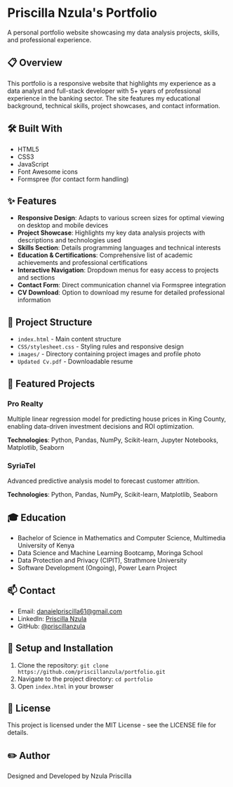 # Priscilla Nzula's Portfolio

A personal portfolio website showcasing my data analysis projects, skills, and professional experience.

## 📋 Overview

This portfolio is a responsive website that highlights my experience as a data analyst and full-stack developer with 5+ years of professional experience in the banking sector. The site features my educational background, technical skills, project showcases, and contact information.

## 🛠️ Built With

- HTML5
- CSS3
- JavaScript
- Font Awesome icons
- Formspree (for contact form handling)

## ✨ Features

- **Responsive Design**: Adapts to various screen sizes for optimal viewing on desktop and mobile devices
- **Project Showcase**: Highlights my key data analysis projects with descriptions and technologies used
- **Skills Section**: Details programming languages and technical interests
- **Education & Certifications**: Comprehensive list of academic achievements and professional certifications
- **Interactive Navigation**: Dropdown menus for easy access to projects and sections
- **Contact Form**: Direct communication channel via Formspree integration
- **CV Download**: Option to download my resume for detailed professional information

## 🧰 Project Structure

- `index.html` - Main content structure
- `CSS/stylesheet.css` - Styling rules and responsive design
- `images/` - Directory containing project images and profile photo
- `Updated Cv.pdf` - Downloadable resume

## 💼 Featured Projects

### Pro Realty
Multiple linear regression model for predicting house prices in King County, enabling data-driven investment decisions and ROI optimization.

**Technologies**: Python, Pandas, NumPy, Scikit-learn, Jupyter Notebooks, Matplotlib, Seaborn

### SyriaTel
Advanced predictive analysis model to forecast customer attrition.

**Technologies**: Python, Pandas, NumPy, Scikit-learn, Matplotlib, Seaborn

## 🎓 Education

- Bachelor of Science in Mathematics and Computer Science, Multimedia University of Kenya
- Data Science and Machine Learning Bootcamp, Moringa School
- Data Protection and Privacy (CIPIT), Strathmore University
- Software Development (Ongoing), Power Learn Project

## 📫 Contact

- Email: danaielpriscilla61@gmail.com
- LinkedIn: [Priscilla Nzula](https://www.linkedin.com/in/priscilla-nzula)
- GitHub: [@priscillanzula](https://github.com/priscillanzula)

## 🔄 Setup and Installation

1. Clone the repository: `git clone https://github.com/priscillanzula/portfolio.git`
2. Navigate to the project directory: `cd portfolio`
3. Open `index.html` in your browser

## 📜 License

This project is licensed under the MIT License - see the LICENSE file for details.

## ✏️ Author

Designed and Developed by Nzula Priscilla
